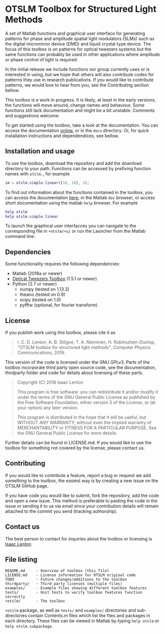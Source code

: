 OTSLM Toolbox for Structured Light Methods
==========================================

A set of Matlab functions and graphical user interface for generating
patterns for phase and amplitude spatial light modulators (SLMs) such as
the digital micromirror device (DMD) and liquid crystal type device.
The focus of this toolbox is on patterns for optical tweezers systems
but the same functions can probably be used in other applications
where amplitude or phase control of light is required.

In the initial release we include functions our group currently
uses or is interested in using, but we hope that others will also
contribute codes for patterns they use in research publications.
If you would like to contribute patterns, we would love to
hear from you, see the Contributing section bellow.

This toolbox is a work in progress.  It is likely, at least in the
early versions, the functions will move around, change names and
behaviour.  Some functions still lack documentation and might be
a bit unstable.  Comments and suggestions welcome.

To get started using the toolbox, take a look at the documentation.
You can access the documentation [online](https://github.com/ilent2/otslm/wiki),
or in the `docs` directory.
Or, for quick installation instructions and dependendices, see bellow.

Installation and usage
----------------------

To use the toolbox, download the repository and add the download directory
to your path.  Functions can be accessed by prefixing function names with
`otslm.`, for example
```matlab
im = otslm.simple.linear([10, 10], 3);
```

To find out information about the functions contained in the toolbox,
you can access the documentation [here](https://github.com/ilent2/otslm/wiki),
in the Matlab `doc` browser, or access short documentation using the matlab
`help` browser.
For example
```matlab
help otslm
help otslm.simple.linear
```

To launch the graphical user interfacces you can navigate to the corresponding
file in `+otslm/+ui` or run the Launcher from the Matlab command line:

Dependencies
------------

Some functionality requires the following dependencies:

* Matlab (2018a or newer)
* [Optical Tweezers Toolbox](https://github.com/ilent2/ott) (1.5.1 or newer)
* Python (2.7 or newer)
    * numpy (tested on 1.13.3)
    * theano (tested on 0.9)
    * scipy (tested on 1.0)
    * pyfftw (optional, for fourier transform)

License
-------

If you publish work using this toolbox, please cite it as

> I. C. D. Lenton, A. B. Stilgoe, T. A. Nieminen, H. Rubinsztein-Dunlop,
> "OTSLM toolbox for structured light methods",
> Computer Physics Communications, 2019.

This version of the code is licensed under the GNU GPLv3.
Parts of the toolbox incorporate third party open source code,
see the documentation, thirdparty folder and code for details
about licensing of these parts.

> Copyright (C) 2018 Isaac Lenton
>
> This program is free software: you can redistribute it and/or modify
> it under the terms of the GNU General Public License as published by
> the Free Software Foundation, either version 3 of the License, or
> (at your option) any later version.
>
> This program is distributed in the hope that it will be useful,
> but WITHOUT ANY WARRANTY; without even the implied warranty of
> MERCHANTABILITY or FITNESS FOR A PARTICULAR PURPOSE.  See the
> GNU General Public License for more details.

Further details can be found in LICENSE.md.
If you would like to use the toolbox for something not covered by
the license, please contact us.

Contributing
------------

If you would like to contribute a feature, report a bug or request
we add something to the toolbox, the easiest way is by creating
a new issue on the OTSLM GitHub page.

If you have code you would like to submit, fork the repository,
add the code and open a new issue.
This method is preferable to pasting the code in the issue
or sending it to us via email since your contribution details
will remain attached to the commit you send (tracking authorship).

Contact us
----------

The best person to contact for inquiries about the toolbox or licensing
is [Isaac Lenton](mailto:uqilento@uq.edu.au)

File listing
------------

```
README.md     - Overview of toolbox (this file)
LICENSE.md    - License information for OTSLM original code
TODO          - Future changes/additions to the toolbox
thirdparty/   - Third party licenses (multiple files)
examples/     - Example files showing different toolbox features
tests/        - Unit tests to verify toolbox features function correctly
+otslm/       - The toolbox
```

`+otslm` package, as well as `tests/` and `examples/` directories
and sub-directories contain Contents.m files which list the files
and packages in each directory.
These files can be viewed in Matlab by typing `help otslm`
or `help otslm.subpackage`.


